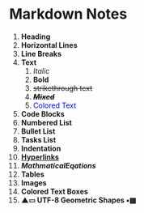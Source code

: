# Markdown Notes
1. **Heading**
2. **Horizontal Lines**
3. **Line Breaks**
4. **Text**
    1. <em>Italic</em>
    2. <strong>Bold</strong>
    3. <del>strikethrough text</del>
    4. <del><strong><em>Mixed</em></strong></del>
    5. <span style="color:blue">Colored Text</span>
5. **Code Blocks**
6. **Numbered List**
7. **Bullet List**
8. **Tasks List**
9. **Indentation**
10. **[Hyperlinks](https://github.com/FilippoCiarlo/Notes-Markdown)**
11. **$Mathmatical Eqations$**
12. **Tables**
13. **Images**
14. **<div class="alert alert-block alert-info">Colored Text Boxes</div>**
15. **&#9650;&#9645; UTF-8 Geometric Shapes &#9642;&#9641;</br>**